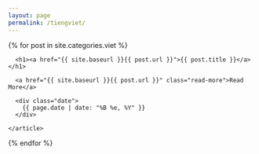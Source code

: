 ```yaml
---
layout: page
permalink: /tiengviet/
---
```


<div class="posts">
  {% for post in site.categories.viet %}
    <article class="post">

      <h1><a href="{{ site.baseurl }}{{ post.url }}">{{ post.title }}</a></h1>
      
      <a href="{{ site.baseurl }}{{ post.url }}" class="read-more">Read More</a>
      
      <div class="date">
        {{ page.date | date: "%B %e, %Y" }}
      </div>

    </article>
  {% endfor %}
</div>